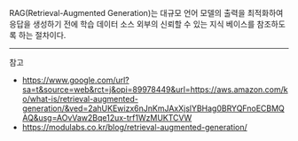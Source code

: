 RAG(Retrieval-Augmented Generation)는 대규모 언어 모델의 출력을 최적화하여 응답을 생성하기 전에 학습 데이터 소스 외부의 신뢰할 수 있는 지식 베이스를 참조하도록 하는 절차이다.

---
참고

- <https://www.google.com/url?sa=t&source=web&rct=j&opi=89978449&url=https://aws.amazon.com/ko/what-is/retrieval-augmented-generation/&ved=2ahUKEwizx6nJnKmJAxXjslYBHag0BRYQFnoECBMQAQ&usg=AOvVaw2Bqe12ux-trf1WzMUKTCVW>
- <https://modulabs.co.kr/blog/retrieval-augmented-generation/>
